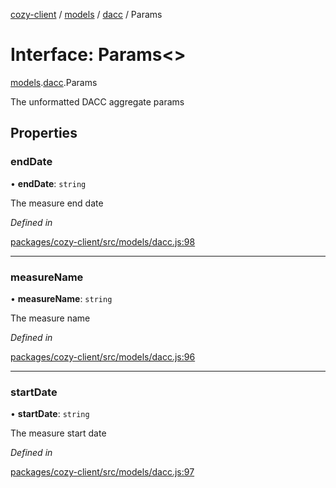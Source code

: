 [cozy-client](../README.md) / [models](../modules/models.md) / [dacc](../modules/models.dacc.md) / Params

# Interface: Params<>

[models](../modules/models.md).[dacc](../modules/models.dacc.md).Params

The unformatted DACC aggregate params

## Properties

### endDate

• **endDate**: `string`

The measure end date

*Defined in*

[packages/cozy-client/src/models/dacc.js:98](https://github.com/cozy/cozy-client/blob/master/packages/cozy-client/src/models/dacc.js#L98)

***

### measureName

• **measureName**: `string`

The measure name

*Defined in*

[packages/cozy-client/src/models/dacc.js:96](https://github.com/cozy/cozy-client/blob/master/packages/cozy-client/src/models/dacc.js#L96)

***

### startDate

• **startDate**: `string`

The measure start date

*Defined in*

[packages/cozy-client/src/models/dacc.js:97](https://github.com/cozy/cozy-client/blob/master/packages/cozy-client/src/models/dacc.js#L97)
